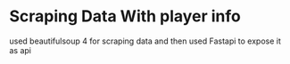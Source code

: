 # Scraping Data With player info

used beautifulsoup 4 for scraping data and then used Fastapi to expose it as api